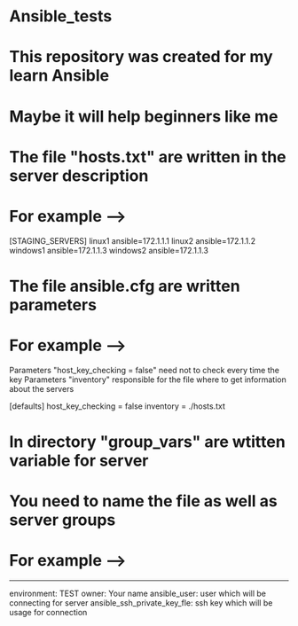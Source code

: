 # Ansible_tests
# This repository was created for my learn Ansible
# Maybe it will help beginners like me

# The file "hosts.txt" are written in the server description
# For example -->


[STAGING_SERVERS]
linux1   ansible=172.1.1.1
linux2   ansible=172.1.1.2
windows1 ansible=172.1.1.3
windows2 ansible=172.1.1.3
                          
                          
# The file ansible.cfg are written parameters
# For example -->


Parameters "host_key_checking = false" need not to check every time the key
Parameters "inventory" responsible for the file where to get information about the servers

[defaults]
host_key_checking = false
inventory         = ./hosts.txt
                               
                               
# In directory "group_vars" are wtitten variable for server
# You need to name the file as well as server groups
# For example -->


---
 environment: TEST
 owner: Your name
 ansible_user: user which will be connecting for server 
 ansible_ssh_private_key_fle: ssh key which will be usage for connection
                                                                        
